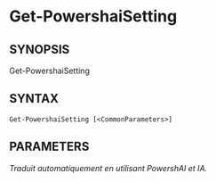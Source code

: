 ﻿---
external help file: powershai-help.xml
schema: 2.0.0
powershai: true
---

# Get-PowershaiSetting

## SYNOPSIS <!--!= @#Synop !-->

Get-PowershaiSetting 


## SYNTAX <!--!= @#Syntax !-->

```
Get-PowershaiSetting [<CommonParameters>]
```

## PARAMETERS <!--!= @#Params !-->


<!--PowershaiAiDocBlockStart-->
_Traduit automatiquement en utilisant PowershAI et IA._
<!--PowershaiAiDocBlockEnd-->
